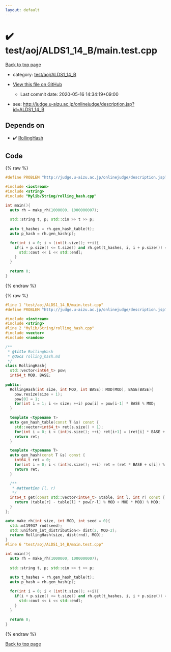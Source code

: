 ```yaml
---
layout: default
---
```


<!-- mathjax config similar to math.stackexchange -->
<script type="text/javascript" async
  src="https://cdnjs.cloudflare.com/ajax/libs/mathjax/2.7.5/MathJax.js?config=TeX-MML-AM_CHTML">
</script>
<script type="text/x-mathjax-config">
  MathJax.Hub.Config({
    TeX: { equationNumbers: { autoNumber: "AMS" }},
    tex2jax: {
      inlineMath: [ ['$','$'] ],
      processEscapes: true
    },
    "HTML-CSS": { matchFontHeight: false },
    displayAlign: "left",
    displayIndent: "2em"
  });
</script>

<script type="text/javascript" src="https://cdnjs.cloudflare.com/ajax/libs/jquery/3.4.1/jquery.min.js"></script>
<script src="https://cdn.jsdelivr.net/npm/jquery-balloon-js@1.1.2/jquery.balloon.min.js" integrity="sha256-ZEYs9VrgAeNuPvs15E39OsyOJaIkXEEt10fzxJ20+2I=" crossorigin="anonymous"></script>
<script type="text/javascript" src="../../../../assets/js/copy-button.js"></script>
<link rel="stylesheet" href="../../../../assets/css/copy-button.css" />


# :heavy_check_mark: test/aoj/ALDS1_14_B/main.test.cpp

<a href="../../../../index.html">Back to top page</a>

* category: <a href="../../../../index.html#6ed7f5103dd44c87e247853bfe87329e">test/aoj/ALDS1_14_B</a>
* <a href="{{ site.github.repository_url }}/blob/master/test/aoj/ALDS1_14_B/main.test.cpp">View this file on GitHub</a>
    - Last commit date: 2020-05-16 14:34:19+09:00


* see: <a href="http://judge.u-aizu.ac.jp/onlinejudge/description.jsp?id=ALDS1_14_B">http://judge.u-aizu.ac.jp/onlinejudge/description.jsp?id=ALDS1_14_B</a>


## Depends on

* :heavy_check_mark: <a href="../../../../library/Mylib/String/rolling_hash.cpp.html">RollingHash</a>


## Code

<a id="unbundled"></a>
{% raw %}
```cpp
#define PROBLEM "http://judge.u-aizu.ac.jp/onlinejudge/description.jsp?id=ALDS1_14_B"

#include <iostream>
#include <string>
#include "Mylib/String/rolling_hash.cpp"

int main(){
  auto rh = make_rh(1000000, 1000000007);
  
  std::string t, p; std::cin >> t >> p;
  
  auto t_hashes = rh.gen_hash_table(t);
  auto p_hash = rh.gen_hash(p);

  for(int i = 0; i < (int)t.size(); ++i){
    if(i + p.size() <= t.size() and rh.get(t_hashes, i, i + p.size()) == p_hash){
      std::cout << i << std::endl;
    }
  }
  
  return 0;
}

```
{% endraw %}

<a id="bundled"></a>
{% raw %}
```cpp
#line 1 "test/aoj/ALDS1_14_B/main.test.cpp"
#define PROBLEM "http://judge.u-aizu.ac.jp/onlinejudge/description.jsp?id=ALDS1_14_B"

#include <iostream>
#include <string>
#line 2 "Mylib/String/rolling_hash.cpp"
#include <vector>
#include <random>

/**
 * @title RollingHash
 * @docs rolling_hash.md
 */
class RollingHash{
  std::vector<int64_t> pow;
  int64_t MOD, BASE;
  
public:
  RollingHash(int size, int MOD, int BASE): MOD(MOD), BASE(BASE){
    pow.resize(size + 1);
    pow[0] = 1;
    for(int i = 1; i <= size; ++i) pow[i] = pow[i-1] * BASE % MOD;
  }

  template <typename T>
  auto gen_hash_table(const T &s) const {
    std::vector<int64_t> ret(s.size() + 1);
    for(int i = 0; i < (int)s.size(); ++i) ret[i+1] = (ret[i] * BASE + s[i]) % MOD;
    return ret;
  }

  template <typename T>
  auto gen_hash(const T &s) const {
    int64_t ret = 0;
    for(int i = 0; i < (int)s.size(); ++i) ret = (ret * BASE + s[i]) % MOD;
    return ret;
  }

  /**
   * @attention [l, r)
   */
  int64_t get(const std::vector<int64_t> &table, int l, int r) const {
    return (table[r] - table[l] * pow[r-l] % MOD + MOD * MOD) % MOD;
  }
};

auto make_rh(int size, int MOD, int seed = 0){
  std::mt19937 rnd(seed);
  std::uniform_int_distribution<> dist(2, MOD-2);
  return RollingHash(size, dist(rnd), MOD);
}
#line 6 "test/aoj/ALDS1_14_B/main.test.cpp"

int main(){
  auto rh = make_rh(1000000, 1000000007);
  
  std::string t, p; std::cin >> t >> p;
  
  auto t_hashes = rh.gen_hash_table(t);
  auto p_hash = rh.gen_hash(p);

  for(int i = 0; i < (int)t.size(); ++i){
    if(i + p.size() <= t.size() and rh.get(t_hashes, i, i + p.size()) == p_hash){
      std::cout << i << std::endl;
    }
  }
  
  return 0;
}

```
{% endraw %}

<a href="../../../../index.html">Back to top page</a>

